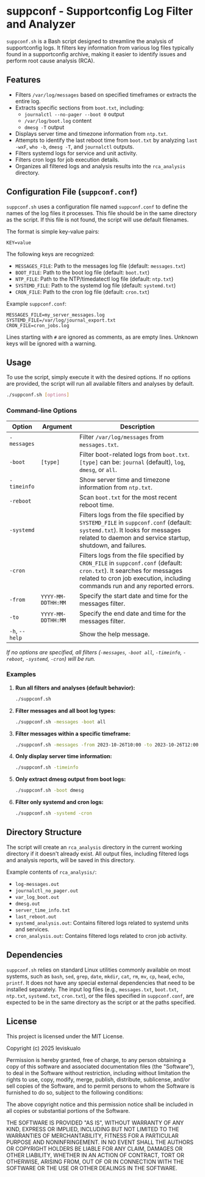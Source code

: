 # suppconf - Supportconfig Log Filter and Analyzer

`suppconf.sh` is a Bash script designed to streamline the analysis of supportconfig logs. It filters key information from various log files typically found in a supportconfig archive, making it easier to identify issues and perform root cause analysis (RCA).

## Features

- Filters `/var/log/messages` based on specified timeframes or extracts the entire log.
- Extracts specific sections from `boot.txt`, including:
    - `journalctl --no-pager --boot 0` output
    - `/var/log/boot.log` content
    - `dmesg -T` output
- Displays server time and timezone information from `ntp.txt`.
- Attempts to identify the last reboot time from `boot.txt` by analyzing `last -wxF`, `who -b`, `dmesg -T`, and `journalctl` outputs.
- Filters systemd logs for service and unit activity.
- Filters cron logs for job execution details.
- Organizes all filtered logs and analysis results into the `rca_analysis` directory.

## Configuration File (`suppconf.conf`)

`suppconf.sh` uses a configuration file named `suppconf.conf` to define the names of the log files it processes. This file should be in the same directory as the script. If this file is not found, the script will use default filenames.

The format is simple key-value pairs:
```
KEY=value
```

The following keys are recognized:
*   `MESSAGES_FILE`: Path to the messages log file (default: `messages.txt`)
*   `BOOT_FILE`: Path to the boot log file (default: `boot.txt`)
*   `NTP_FILE`: Path to the NTP/timedatectl log file (default: `ntp.txt`)
*   `SYSTEMD_FILE`: Path to the systemd log file (default: `systemd.txt`)
*   `CRON_FILE`: Path to the cron log file (default: `cron.txt`)

Example `suppconf.conf`:
```
MESSAGES_FILE=my_server_messages.log
SYSTEMD_FILE=/var/log/journal_export.txt
CRON_FILE=cron_jobs.log
```
Lines starting with `#` are ignored as comments, as are empty lines. Unknown keys will be ignored with a warning.

## Usage

To use the script, simply execute it with the desired options. If no options are provided, the script will run all available filters and analyses by default.

```bash
./suppconf.sh [options]
```

### Command-line Options

| Option        | Argument          | Description                                                                                                |
|---------------|-------------------|------------------------------------------------------------------------------------------------------------|
| `-messages`   |                   | Filter `/var/log/messages` from `messages.txt`.                                                            |
| `-boot`       | `[type]`          | Filter boot-related logs from `boot.txt`. `[type]` can be: `journal` (default), `log`, `dmesg`, or `all`. |
| `-timeinfo`   |                   | Show server time and timezone information from `ntp.txt`.                                                  |
| `-reboot`     |                   | Scan `boot.txt` for the most recent reboot time.                                                           |
| `-systemd`    |                   | Filters logs from the file specified by `SYSTEMD_FILE` in `suppconf.conf` (default: `systemd.txt`). It looks for messages related to daemon and service startup, shutdown, and failures. |
| `-cron`       |                   | Filters logs from the file specified by `CRON_FILE` in `suppconf.conf` (default: `cron.txt`). It searches for messages related to cron job execution, including commands run and any reported errors. |
| `-from`       | `YYYY-MM-DDTHH:MM`| Specify the start date and time for the messages filter.                                                   |
| `-to`         | `YYYY-MM-DDTHH:MM`| Specify the end date and time for the messages filter.                                                     |
| `-h`, `--help`|                   | Show the help message.                                                                                     |

*If no options are specified, all filters (`-messages`, `-boot all`, `-timeinfo`, `-reboot`, `-systemd`, `-cron`) will be run.*

### Examples

1.  **Run all filters and analyses (default behavior):**
    ```bash
    ./suppconf.sh
    ```

2.  **Filter messages and all boot log types:**
    ```bash
    ./suppconf.sh -messages -boot all
    ```

3.  **Filter messages within a specific timeframe:**
    ```bash
    ./suppconf.sh -messages -from 2023-10-26T10:00 -to 2023-10-26T12:00
    ```

4.  **Only display server time information:**
    ```bash
    ./suppconf.sh -timeinfo
    ```

5.  **Only extract dmesg output from boot logs:**
    ```bash
    ./suppconf.sh -boot dmesg
    ```

6.  **Filter only systemd and cron logs:**
    ```bash
    ./suppconf.sh -systemd -cron
    ```

## Directory Structure

The script will create an `rca_analysis` directory in the current working directory if it doesn't already exist. All output files, including filtered logs and analysis reports, will be saved in this directory.

Example contents of `rca_analysis/`:
- `log-messages.out`
- `journalctl_no_pager.out`
- `var_log_boot.out`
- `dmesg.out`
- `server_time_info.txt`
- `last_reboot.out`
- `systemd_analysis.out`: Contains filtered logs related to systemd units and services.
- `cron_analysis.out`: Contains filtered logs related to cron job activity.

## Dependencies

`suppconf.sh` relies on standard Linux utilities commonly available on most systems, such as `bash`, `sed`, `grep`, `date`, `mkdir`, `cat`, `rm`, `mv`, `cp`, `head`, `echo`, `printf`. It does not have any special external dependencies that need to be installed separately. The input log files (e.g., `messages.txt`, `boot.txt`, `ntp.txt`, `systemd.txt`, `cron.txt`), or the files specified in `suppconf.conf`, are expected to be in the same directory as the script or at the paths specified.

## License

This project is licensed under the MIT License.

Copyright (c) 2025 leviskualo

Permission is hereby granted, free of charge, to any person obtaining a copy
of this software and associated documentation files (the "Software"), to deal
in the Software without restriction, including without limitation the rights
to use, copy, modify, merge, publish, distribute, sublicense, and/or sell
copies of the Software, and to permit persons to whom the Software is
furnished to do so, subject to the following conditions:

The above copyright notice and this permission notice shall be included in all
copies or substantial portions of the Software.

THE SOFTWARE IS PROVIDED "AS IS", WITHOUT WARRANTY OF ANY KIND, EXPRESS OR
IMPLIED, INCLUDING BUT NOT LIMITED TO THE WARRANTIES OF MERCHANTABILITY,
FITNESS FOR A PARTICULAR PURPOSE AND NONINFRINGEMENT. IN NO EVENT SHALL THE
AUTHORS OR COPYRIGHT HOLDERS BE LIABLE FOR ANY CLAIM, DAMAGES OR OTHER
LIABILITY, WHETHER IN AN ACTION OF CONTRACT, TORT OR OTHERWISE, ARISING FROM,
OUT OF OR IN CONNECTION WITH THE SOFTWARE OR THE USE OR OTHER DEALINGS IN THE
SOFTWARE.
